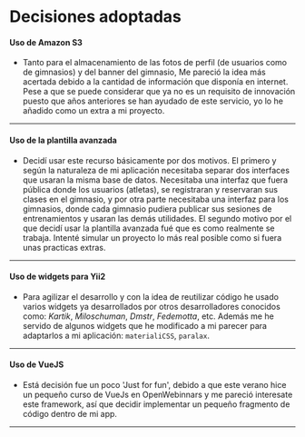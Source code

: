 # Decisiones adoptadas

#### Uso de Amazon S3
- Tanto para el almacenamiento de las fotos de perfil (de usuarios como de gimnasios) y del banner del gimnasio, Me pareció la idea más acertada debido a la cantidad de información que disponía en internet. Pese a que se puede considerar que ya no es un requisito de innovación puesto que años anteriores se han ayudado de este servicio, yo lo he añadido como un extra a mi proyecto.

____

#### Uso de la plantilla avanzada
- Decidí usar este recurso básicamente por dos motivos. El primero y según la naturaleza de mi aplicación necesitaba separar dos interfaces que usaran la misma base de datos. Necesitaba una interfaz que fuera pública donde los usuarios (atletas), se registraran y reservaran sus clases en el gimnasio, y por otra parte necesitaba una interfaz para los gimnasios, donde cada gimnasio pudiera publicar sus sesiones de entrenamientos y usaran las demás utilidades.
El segundo motivo por el que decidí usar la plantilla avanzada fué que es como realmente se trabaja. Intenté simular un proyecto lo más real posible como si fuera unas practicas extras. 

____

#### Uso de widgets para Yii2
- Para agilizar el desarrollo y con la idea de reutilizar código he usado varios widgets ya desarrollados por otros desarrolladores conocidos como: *Kartik*, *Miloschuman*, *Dmstr*, *Fedemotta*, etc. Además me he servido de algunos widgets que he modificado a mi parecer para adaptarlos a mi aplicación: `materialiCSS`, `paralax`.
____

#### Uso de VueJS
- Está decisión fue un poco 'Just for fun', debido a que este verano hice un pequeño curso de VueJs en OpenWebinnars y me pareció interesate este framework, así que decidir implementar un pequeño fragmento de código dentro de mi app.
____
